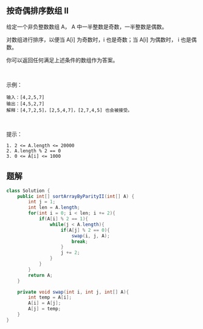 
## 按奇偶排序数组 II

给定一个非负整数数组 A， A 中一半整数是奇数，一半整数是偶数。

对数组进行排序，以便当 A[i] 为奇数时，i 也是奇数；当 A[i] 为偶数时， i 也是偶数。

你可以返回任何满足上述条件的数组作为答案。

 

示例：

    输入：[4,2,5,7]
    输出：[4,5,2,7]
    解释：[4,7,2,5]，[2,5,4,7]，[2,7,4,5] 也会被接受。
 

提示：

    1. 2 <= A.length <= 20000
    2. A.length % 2 == 0
    3. 0 <= A[i] <= 1000


## 题解

```java
class Solution {
    public int[] sortArrayByParityII(int[] A) {
        int j = 1;
        int len = A.length;
        for(int i = 0; i < len; i += 2){
            if(A[i] % 2 == 1){
                while(j < A.length){
                    if(A[j] % 2 == 0){
                        swap(i, j, A);
                        break;
                    }
                    j += 2;
                }
            }
        }
        return A;
    }

    private void swap(int i, int j, int[] A){
        int temp = A[i];
        A[i] = A[j];
        A[j] = temp;
    }
}
```
